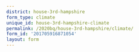 ```yaml
---
district: house-3rd-hampshire
form_type: climate
unique_id: house-3rd-hampshire-climate
permalink: /2020bq/house-3rd-hampshire/climate/
form_id: '201705916871054'
layout: form
---
```


